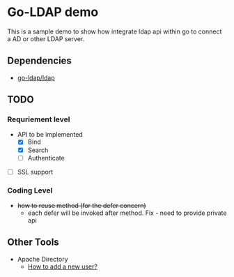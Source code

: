 # Go-LDAP demo
This is a sample demo to show how integrate ldap api within go to connect a AD or other LDAP server.

## Dependencies
- [go-ldap/ldap](https://github.com/go-ldap/ldap/tree/master/v3)

## TODO
### Requriement level
- API to be implemented
  - [x] Bind
  - [x] Search
  - [ ] Authenticate
  
- [ ] SSL support

### Coding Level
- ~~how to reuse method (for the defer concern)~~
  - each defer will be invoked after method. Fix - need to provide private api


## Other Tools
- Apache Directory
    - [How to add a new user?](http://opendesignarch.blogspot.com/2012/12/adding-new-user-to-apacheds-using.html)